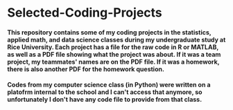 # Selected-Coding-Projects
#### This repository contains some of my coding projects in the statistics, applied math, and data science classes during my undergraduate study at Rice University. Each project has a file for the raw code in R or MATLAB, as well as a PDF file showing what the project was about. If it was a team project, my teammates' names are on the PDF file. If it was a homework, there is also another PDF for the homework question. 
#### Codes from my computer science class (in Python) were written on a platofrm internal to the school and I can't access that anymore, so unfortunately I don't have any code file to provide from that class.
